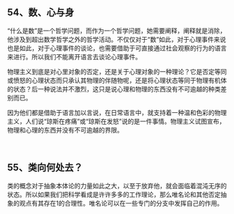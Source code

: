<h2>54、数、心与身</h2><p data-pid="ZVV8b3C9">“什么是数”是一个哲学问题，而作为一个哲学问题，她需要阐释，阐释就是消除，他涉及到超出数学哲学之外的哲学活动。不仅仅对于“数”如此，对于心理事件来说也是如此，对于心理事件的谈论，也需要借助于可直接通过社会观察的行为的语言来进行。所以我们不能离开语言去谈论心理事件。</p><p data-pid="V5hV4JUL">物理主义到底是对心里对象的否定，还是关于心理对象的一种理论？它是否定等同或愤怒的心理状态而只承认其物理的伴随物呢，还是将心理状态等同于物理有机体的状态？后一种说法并不激烈，这只是说心理和物理的东西没有不可逾越的种类差别而已。</p><p data-pid="EoafGlgo">因为他们都是借助于语言加以言说，在日常语言中，就支持着一种温和色彩的物理主义，人们说“琼斯在疼痛”或“琼斯在发怒”说的是一件事情。物理主义试图宣布，物理和心理的东西并没有不可逾越的界限。</p><p><br></p><h2>55、类向何处去？</h2><p data-pid="HxL8KHiO">类的概念对于抽象本体论的力量如此之大，以至于放弃他，就会面临着混沌无序的状态。所以如果我们把科学看成是许许多多的工作理论，那么唯名论和其他否定抽象的观点有其存在1的合理性。唯名论可以在一些专门的分支中发挥自己的作用。</p><p></p>